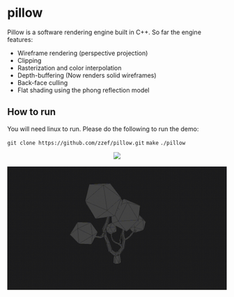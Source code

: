 # pillow

Pillow is a software rendering engine built in C++. So far the engine features:

- Wireframe rendering (perspective projection)
- Clipping
- Rasterization and color interpolation
- Depth-buffering (Now renders solid wireframes)
- Back-face culling
- Flat shading using the phong reflection model

## How to run
You will need linux to run. Please do the following to run the demo:

`git clone https://github.com/zzef/pillow.git`
`make`
`./pillow`

<p align="center">
  <img src="https://raw.githubusercontent.com/zzef/pillow/master/docs/sample3.gif">
</p>

<p align="center">
  <img src="https://raw.githubusercontent.com/zzef/pillow/master/docs/sample.gif">
</p>
